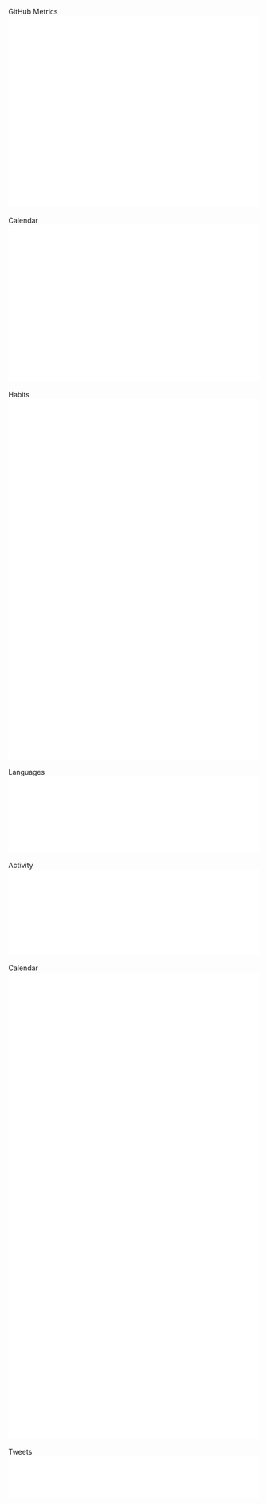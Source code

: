 GitHub Metrics
![Metrics](/github-metrics.svg)

Calendar
![Metrics](/calendar.svg)

Habits
![Metrics](/habits.svg)

Languages
![Metrics](/languages.svg)

Activity
![Metrics](/activity.svg)

Calendar
![Metrics](/metrics.plugin.calendar.full.svg)



Tweets
![Metrics](/metrics.plugin.tweets.attachments.svg)
